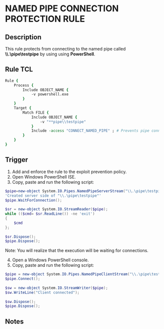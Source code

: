 # NAMED PIPE CONNECTION PROTECTION RULE

## Description
This rule protects from connecting to the named pipe called **\\\\.\\pipe\\testpipe** by using using **PowerShell**.

## Rule TCL
```tcl
Rule {
    Process {
        Include OBJECT_NAME {
            -v powershell.exe
        }
    }
    Target {
        Match FILE {
            Include OBJECT_NAME {
                -v "**pipe\\testpipe"
            }
            Include -access "CONNECT_NAMED_PIPE" ; # Prevents pipe connection
        }
    }
}
```

## Trigger
1. Add and enforce the rule to the exploit prevention policy.
2. Open Windows PowerShell ISE.
3. Copy, paste and run the following script:<br>
```powershell
$pipe=new-object System.IO.Pipes.NamedPipeServerStream("\\.\pipe\testpipe");
'Created server side of "\\.\pipe\testpipe"'
$pipe.WaitForConnection(); 
 
$sr = new-object System.IO.StreamReader($pipe); 
while (($cmd= $sr.ReadLine()) -ne 'exit') 
{
    $cmd
}; 
 
$sr.Dispose();
$pipe.Dispose();
```
Note: You will realize that the execution will be waiting for connections.

4. Open a Windows PowerShell console.
5. Copy, paste and run the following script:<br>
```powershell
$pipe = new-object System.IO.Pipes.NamedPipeClientStream("\\.\pipe\testpipe");
$pipe.Connect(); 
 
$sw = new-object System.IO.StreamWriter($pipe);
$sw.WriteLine("Client connected"); 
 
$sw.Dispose(); 
$pipe.Dispose();
```

## Notes
